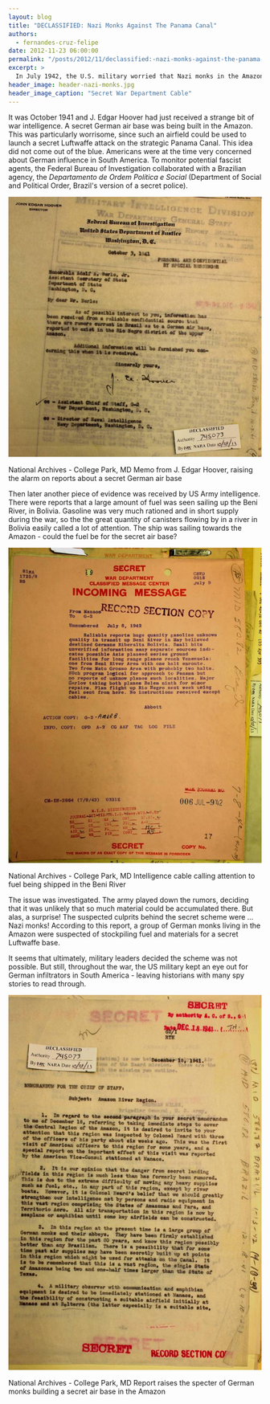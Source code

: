 ```yaml
---
layout: blog
title: "DECLASSIFIED: Nazi Monks Against The Panama Canal"
authors:
  - fernandes-cruz-felipe
date: 2012-11-23 06:00:00
permalink: "/posts/2012/11/declassified:-nazi-monks-against-the-panama-canal"
excerpt: >
  In July 1942, the U.S. military worried that Nazi monks in the Amazon were building a secret air base to attack the Panama Canal. Based on declassified documents from U.S. Army Air Forces Intelligence.
header_image: header-nazi-monks.jpg
header_image_caption: "Secret War Department Cable"
---
```

It was October 1941 and J. Edgar Hoover had just received a strange bit of war intelligence. A secret German air base was being built in the Amazon. This was particularly worrisome, since such an airfield could be used to launch a secret Luftwaffe attack on the strategic Panama Canal. This idea did not come out of the blue. Americans were at the time very concerned about German influence in South America. To monitor potential fascist agents, the Federal Bureau of Investigation collaborated with a Brazilian agency, the *Departamento de Ordem Política e Social* (Department of Social and Political Order, Brazil's version of a secret police).

<div class="inline-image">
    <a rel="lightbox" href="/images/blog/2012/11/fbi-large.jpg"><img src="/images/blog/2012/11/fbi-medium.jpg" width="640" alt="FBI memo" /></a>
    <p class="caption">
        <span class="credit">National Archives - College Park, MD</a></span>
        Memo from J. Edgar Hoover, raising the alarm on reports about a secret German air base
    </p>
</div>

Then later another piece of evidence was received by US Army intelligence. There were reports that a large amount of fuel was seen sailing up the Beni River, in Bolivia. Gasoline was very much rationed and in short supply during the war, so the the great quantity of canisters flowing by in a river in Bolivia easily called a lot of attention. The ship was sailing towards the Amazon - could the fuel be for the secret air base?

<div class="inline-image">
    <a rel="lightbox" href="/images/blog/2012/11/cable-large.jpg"><img src="/images/blog/2012/11/cable-medium.jpg" width="640" alt="Intelligence Cable" /></a>
    <p class="caption">
        <span class="credit">National Archives - College Park, MD</a></span>
        Intelligence cable calling attention to fuel being shipped in the Beni River
    </p>
</div>

The issue was investigated. The army played down the rumors, deciding that it was unlikely that so much material could be accumulated there. But alas, a surprise! The suspected culprits behind the secret scheme were ... Nazi monks! According to this report, a group of German monks living in the Amazon were suspected of stockpiling fuel and materials for a secret Luftwaffe base.

It seems that ultimately, military leaders decided the scheme was not possible. But still, throughout the war, the US military kept an eye out for German infiltrators in South America - leaving historians with many spy stories to read through.

<div class="inline-image">
    <a rel="lightbox" href="/images/blog/2012/11/memo-large.jpg"><img src="/images/blog/2012/11/memo-medium.jpg" width="640" alt="Report" /></a>
    <p class="caption">
        <span class="credit">National Archives - College Park, MD</a></span>
        Report raises the specter of German monks building a secret air base in the Amazon
    </p>
</div>